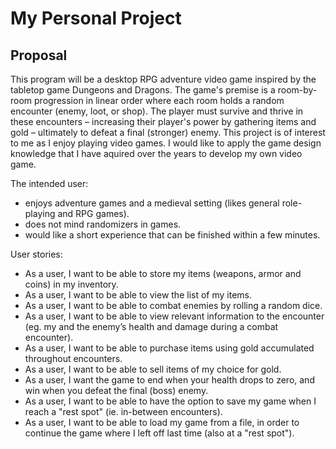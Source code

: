 # My Personal Project

## Proposal

This program will be a desktop RPG adventure video game inspired by the tabletop game Dungeons and Dragons. The game's premise is a room-by-room progression in linear order where each room holds a random encounter (enemy, loot, or shop). The player must survive and thrive in these encounters – increasing their player's power by gathering items and gold – ultimately to defeat a final (stronger) enemy. 
This project is of interest to me as I enjoy playing video games. I would like to apply the game design knowledge that I have aquired over the years to develop my own video game.

The intended user:
- enjoys adventure games and a medieval setting (likes general role-playing and RPG games).
- does not mind randomizers in games.
- would like a short experience that can be finished within a few minutes.

User stories:
- As a user, I want to be able to store my items (weapons, armor and coins) in my inventory.
- As a user, I want to be able to view the list of my items.
- As a user, I want to be able to combat enemies by rolling a random dice.
- As a user, I want to be able to view relevant information to the encounter (eg. my and the enemy’s health and damage during a combat encounter).
- As a user, I want to be able to purchase items using gold accumulated throughout encounters.
- As a user, I want to be able to sell items of my choice for gold.
- As a user, I want the game to end when your health drops to zero, and win when you defeat the final (boss) enemy.
- As a user, I want to be able to have the option to save my game when I reach a "rest spot" (ie. in-between encounters).
- As a user, I want to be able to load my game from a file, in order to continue the game where I left off last time (also at a "rest spot").
